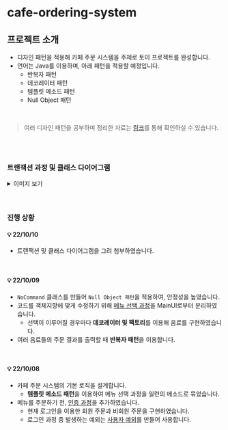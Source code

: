 # cafe-ordering-system

## 프로젝트 소개
- 디자인 패턴을 적용해 카페 주문 시스템을 주제로 토이 프로젝트를 완성합니다.
- 언어는 Java를 이용하며, 아래 패턴을 적용할 예정입니다.
    - 반복자 패턴
    - 데코레이터 패턴
    - 템플릿 메소드 패턴
    - Null Object 패턴

<br/>

> 여러 디자인 패턴을 공부하며 정리한 자료는 [링크](https://github.com/2dongyeop/design-pattern)를 통해 확인하실 수 있습니다.

<br/>

<br/>

### 트랜잭션 과정 및 클래스 다이어그램
<details>
<summary> 이미지 보기 </summary>
<div markdown="1">       

- 트랜잭션 과정

  <img src="https://github.com/2dongyeop/cafe-ordering-system/blob/main/image/transaction-diagram.png" width = 500/>

<br/>

<br/>

- 클래스 다이어그램

  <img src="https://github.com/2dongyeop/cafe-ordering-system/blob/main/image/class-diagram.png" width = 500/>


</div>
</details>


<br/>

<br/>

### 진행 상황
#### 💡 22/10/10 
- 트랜잭션 및 클래스 다이어그램을 그려 첨부하였습니다.

<br/>

#### 💡 22/10/09
- `NoCommand` 클래스를 만들어 `Null Object 패턴`을 적용하여, 안정성을 높였습니다.
- 코드를 객체지향에 맞게 수정하기 위해 [메뉴 선택 과정](https://github.com/2dongyeop/cafe-ordering-system/blob/main/src/userInterface/orderProcess/OrderProcess.java)을 MainUI로부터 분리하였습니다.
  - 선택이 이루어질 경우마다 **데코레이터 및 팩토리**를 이용해 음료를 구현하였습니다.
- 여러 음료들의 주문 결과를 출력할 때 **반복자 패턴**을 이용합니다.

<br/>

#### 💡 22/10/08
- 카페 주문 시스템의 기본 로직을 설계합니다.
  - **템플릿 메소드 패턴**을 이용하여 메뉴 선택 과정을 일련의 메소드로 묶었습니다.
- 메뉴를 주문하기 전, [인증 과정](https://github.com/2dongyeop/cafe-ordering-system/blob/main/src/userInterface/userAuthentication/AuthProcess.java)을 추가하였습니다.
  - 현재 로그인을 이용한 회원 주문과 비회원 주문을 구현하였습니다.
  - 로그인 과정 중 발생하는 예외는 [사용자 예외](https://github.com/2dongyeop/cafe-ordering-system/tree/main/src/userInterface/applicationException)를 만들어 사용합니다.